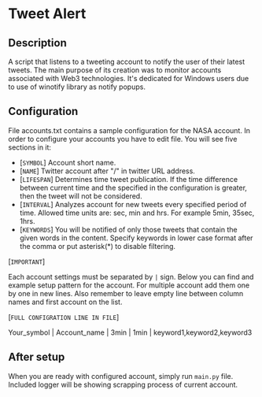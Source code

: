 # Tweet Alert

## Description 
A script that listens to a tweeting account to notify the user of their latest tweets. The main purpose of its creation was to monitor accounts associated with Web3 technologies. It's dedicated for Windows users due to use of winotify library as notify popups.
## Configuration
File accounts.txt contains a sample configuration for the NASA account. In order to configure your accounts you have to edit file. You will see five sections in it:
- [`SYMBOL`] Account short name.
- [`NAME`] Twitter account after "/" in twitter URL address.
- [`LIFESPAN`] Determines time tweet publication. If the time difference between current time and the specified in the configuration is greater, then the tweet will not be considered.
- [`INTERVAL`] Analyzes account for new tweets every specified period of time. Allowed time units are: sec, min and hrs. For example 5min, 35sec, 1hrs.
- [`KEYWORDS`] You will be notified of only those tweets that contain the given words in the content. Specify keywords in lower case format after the comma or put asterisk(*) to disable filtering.

[`IMPORTANT`]

Each account settings must be separated by `|` sign. Below you can find and example setup pattern for the account. For multiple account add them one by one in new lines. Also remember to leave empty line between column names and first account on the list.

[`FULL CONFIGRATION LINE IN FILE`]

Your_symbol | Account_name | 3min | 1min | keyword1,keyword2,keyword3

## After setup
When you are ready with configured account, simply run `main.py` file. Included logger will be showing scrapping process of current account.
